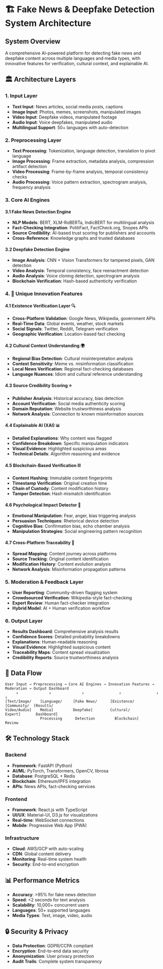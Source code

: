 # 🏗️ Fake News & Deepfake Detection System Architecture

## System Overview
A comprehensive AI-powered platform for detecting fake news and deepfake content across multiple languages and media types, with innovative features for verification, cultural context, and explainable AI.

## 🏛️ Architecture Layers

### 1. Input Layer
- **Text Input**: News articles, social media posts, captions
- **Image Input**: Photos, memes, screenshots, manipulated images
- **Video Input**: Deepfake videos, manipulated footage
- **Audio Input**: Voice deepfakes, manipulated audio
- **Multilingual Support**: 50+ languages with auto-detection

### 2. Preprocessing Layer
- **Text Processing**: Tokenization, language detection, translation to pivot language
- **Image Processing**: Frame extraction, metadata analysis, compression artifact detection
- **Video Processing**: Frame-by-frame analysis, temporal consistency checks
- **Audio Processing**: Voice pattern extraction, spectrogram analysis, frequency analysis

### 3. Core AI Engines

#### 3.1 Fake News Detection Engine
- **NLP Models**: BERT, XLM-RoBERTa, IndicBERT for multilingual analysis
- **Fact-Checking Integration**: PolitiFact, FactCheck.org, Snopes APIs
- **Source Credibility**: AI-based trust scoring for publishers and accounts
- **Cross-Reference**: Knowledge graphs and trusted databases

#### 3.2 Deepfake Detection Engine
- **Image Analysis**: CNN + Vision Transformers for tampered pixels, GAN detection
- **Video Analysis**: Temporal consistency, face reenactment detection
- **Audio Analysis**: Voice cloning detection, spectrogram analysis
- **Blockchain Verification**: Hash-based authenticity verification

### 4. 🌟 Unique Innovation Features

#### 4.1 Existence Verification Layer 🔍
- **Cross-Platform Validation**: Google News, Wikipedia, government APIs
- **Real-Time Data**: Global events, weather, stock markets
- **Social Signals**: Twitter, Reddit, Telegram verification
- **Geographic Verification**: Location-based fact checking

#### 4.2 Cultural Context Understanding 🌍
- **Regional Bias Detection**: Cultural misinterpretation analysis
- **Context Sensitivity**: Meme vs. misinformation classification
- **Local News Verification**: Regional fact-checking databases
- **Language Nuances**: Idiom and cultural reference understanding

#### 4.3 Source Credibility Scoring ⭐
- **Publisher Analysis**: Historical accuracy, bias detection
- **Account Verification**: Social media authenticity scoring
- **Domain Reputation**: Website trustworthiness analysis
- **Network Analysis**: Connection to known misinformation sources

#### 4.4 Explainable AI (XAI) 📊
- **Detailed Explanations**: Why content was flagged
- **Confidence Breakdown**: Specific manipulation indicators
- **Visual Evidence**: Highlighted suspicious areas
- **Technical Details**: Algorithm reasoning and evidence

#### 4.5 Blockchain-Based Verification ⛓️
- **Content Hashing**: Immutable content fingerprints
- **Timestamp Verification**: Original creation time
- **Chain of Custody**: Content modification history
- **Tamper Detection**: Hash mismatch identification

#### 4.6 Psychological Impact Detector 🧠
- **Emotional Manipulation**: Fear, anger, bias triggering analysis
- **Persuasion Techniques**: Rhetorical device detection
- **Cognitive Bias**: Confirmation bias, echo chamber analysis
- **Manipulation Strategies**: Social engineering pattern recognition

#### 4.7 Cross-Platform Traceability 🔗
- **Spread Mapping**: Content journey across platforms
- **Source Tracking**: Original content identification
- **Modification History**: Content evolution analysis
- **Network Analysis**: Misinformation propagation patterns

### 5. Moderation & Feedback Layer
- **User Reporting**: Community-driven flagging system
- **Crowdsourced Verification**: Wikipedia-style fact-checking
- **Expert Review**: Human fact-checker integration
- **Hybrid Model**: AI + Human verification workflow

### 6. Output Layer
- **Results Dashboard**: Comprehensive analysis results
- **Confidence Scores**: Detailed probability breakdowns
- **Explanations**: Human-readable reasoning
- **Visual Evidence**: Highlighted suspicious content
- **Traceability Maps**: Content spread visualization
- **Credibility Reports**: Source trustworthiness analysis

## 🔄 Data Flow

```
User Input → Preprocessing → Core AI Engines → Innovation Features → Moderation → Output Dashboard
     ↓              ↓              ↓                ↓                ↓           ↓
[Text/Image/    [Language/     [Fake News/      [Existence/      [Community/  [Results/
Video/Audio]    Media]         Deepfake]        Cultural/        Expert]       Dashboard]
                Processing      Detection         Blockchain]     Review
```

## 🛠️ Technology Stack

### Backend
- **Framework**: FastAPI (Python)
- **AI/ML**: PyTorch, Transformers, OpenCV, librosa
- **Database**: PostgreSQL + Redis
- **Blockchain**: Ethereum/IPFS integration
- **APIs**: News APIs, fact-checking services

### Frontend
- **Framework**: React.js with TypeScript
- **UI/UX**: Material-UI, D3.js for visualizations
- **Real-time**: WebSocket connections
- **Mobile**: Progressive Web App (PWA)

### Infrastructure
- **Cloud**: AWS/GCP with auto-scaling
- **CDN**: Global content delivery
- **Monitoring**: Real-time system health
- **Security**: End-to-end encryption

## 📊 Performance Metrics
- **Accuracy**: >95% for fake news detection
- **Speed**: <2 seconds for text analysis
- **Scalability**: 10,000+ concurrent users
- **Languages**: 50+ supported languages
- **Media Types**: Text, image, video, audio

## 🔒 Security & Privacy
- **Data Protection**: GDPR/CCPA compliant
- **Encryption**: End-to-end data security
- **Anonymization**: User privacy protection
- **Audit Trails**: Complete system transparency
